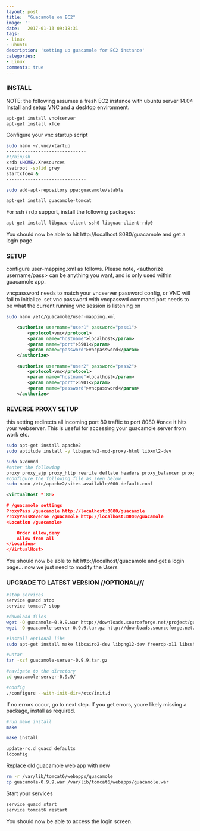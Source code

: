 ```yaml
---
layout: post
title:  "Guacamole on EC2"
image: ''
date:   2017-01-13 09:18:31
tags: 
- linux
- ubuntu
description: 'setting up guacamole for EC2 instance'
categories:
- Linux
comments: true
---
```



### INSTALL 
NOTE: the following assumes a fresh EC2 instance with ubuntu server 14.04
Install and setup VNC and a desktop environment. 

```bash
apt-get install vnc4server
apt-get install xfce
```

Configure your vnc startup script

```bash
sudo nano ~/.vnc/xtartup 
------------------------------ 
#!/bin/sh
xrdb $HOME/.Xresources
xsetroot -solid grey
startxfce4 &
------------------------------

sudo add-apt-repository ppa:guacamole/stable

apt-get install guacamole-tomcat 
```

For ssh / rdp support, install the following packages:

```bash
apt-get install libguac-client-ssh0 libguac-client-rdp0
```

You should now be able to hit http://localhost:8080/guacamole and get a login page

### SETUP

configure user-mapping.xml as follows. Please note, <authorize username/pass> can be anything you want, and is only used within guacamole app. 

vncpassword needs to match your vncserver password config, or VNC will fail to initialize. set vnc password with vncpasswd command
port needs to be what the current running vnc session is listening on

```bash
sudo nano /etc/guacamole/user-mapping.xml
```
```xml
    <authorize username="user1" password="pass1">
        <protocol>vnc</protocol>
        <param name="hostname">localhost</param>
        <param name="port">5901</param>
        <param name="password">vncpassword</param>
    </authorize>

    <authorize username="user2" password="pass2">
        <protocol>vnc</protocol>
        <param name="hostname">localhost</param>
        <param name="port">5901</param>
        <param name="password">vncpassword</param>
    </authorize>
```

### REVERSE PROXY SETUP
this setting redirects all incoming port 80 traffic to port 8080 #once it hits your webserver. This is useful for accessing your guacamole server from work etc.

```bash
sudo apt-get install apache2
sudo aptitude install -y libapache2-mod-proxy-html libxml2-dev 

sudo a2enmod
#enter the following
proxy proxy_ajp proxy_http rewrite deflate headers proxy_balancer proxy_connect proxy_html 
#configure the following file as seen below
sudo nano /etc/apache2/sites-available/000-default.conf
```
```xml
<VirtualHost *:80>

# /guacamole settings
ProxyPass /guacamole http://localhost:8080/guacamole
ProxyPassReverse /guacamole http://localhost:8080/guacamole
<Location /guacamole>

    Order allow,deny
    Allow from all
</Location>
</VirtualHost> 
```
 
You should now be able to hit http://localhost/guacamole and get a login page...
now we just need to modify the Users


### UPGRADE TO LATEST VERSION //OPTIONAL///



```bash
#stop services
service guacd stop
service tomcat7 stop 

#download files
wget -O guacamole-0.9.9.war http://downloads.sourceforge.net/project/guacamole/current/binary/guacamole-0.9.9.war
wget -O guacamole-server-0.9.9.tar.gz http://downloads.sourceforge.net/project/guacamole/current/source/guacamole-server-0.9.9.tar.gz

#install optional libs
sudo apt-get install make libcairo2-dev libpng12-dev freerdp-x11 libssh2-1 libvncserver-dev libfreerdp-dev libvorbis-dev libssl0.9.8 gcc libssh-dev libpulse-dev gcc libossp-uuid-dev

#untar
tar -xzf guacamole-server-0.9.9.tar.gz

#navigate to the directory
cd guacamole-server-0.9.9/

#config
./configure --with-init-dir=/etc/init.d
```

If no errors occur, go to next step. If you get errors, youre likely missing a package, install as required.

```bash
#run make install
make

make install

update-rc.d guacd defaults
ldconfig 
```

Replace old guacamole web app with new

```bash
rm -r /var/lib/tomcat6/webapps/guacamole
cp guacamole-0.9.9.war /var/lib/tomcat6/webapps/guacamole.war
```

Start your services

```bash
service guacd start
service tomcat6 restart 
```
You should now be able to access the login screen.
